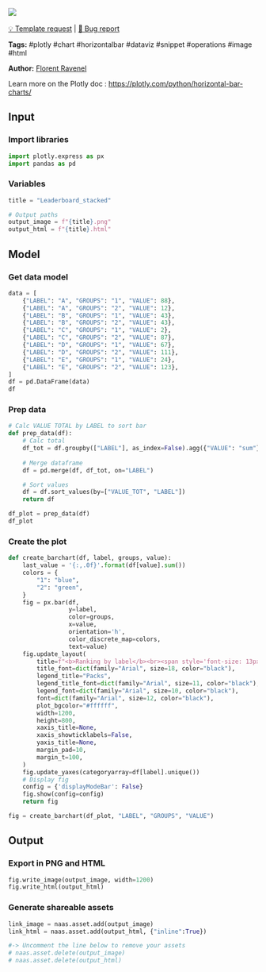<a href="https://app.naas.ai/user-redirect/naas/downloader?url=https://raw.githubusercontent.com/jupyter-naas/awesome-notebooks/master/Plotly/Plotly_Create_Leaderboard_stacked.ipynb" target="_parent"><img src="https://naasai-public.s3.eu-west-3.amazonaws.com/open_in_naas.svg"/></a><br><br><a href="https://github.com/jupyter-naas/awesome-notebooks/issues/new?assignees=&labels=&template=template-request.md&title=Tool+-+Action+of+the+notebook+">💡 Template request</a> | <a href="https://github.com/jupyter-naas/awesome-notebooks/issues/new?assignees=&labels=bug&template=bug_report.md&title=Plotly+-+Create+Leaderboard+stacked:+Error+short+description">🚨 Bug report</a>

**Tags:** #plotly #chart #horizontalbar #dataviz #snippet #operations #image #html

**Author:** [Florent Ravenel](https://www.linkedin.com/in/ACoAABCNSioBW3YZHc2lBHVG0E_TXYWitQkmwog/)

Learn more on the Plotly doc : https://plotly.com/python/horizontal-bar-charts/

## Input

### Import libraries


```python
import plotly.express as px
import pandas as pd
```

### Variables


```python
title = "Leaderboard_stacked"

# Output paths
output_image = f"{title}.png"
output_html = f"{title}.html"
```

## Model

### Get data model


```python
data = [
    {"LABEL": "A", "GROUPS": "1", "VALUE": 88},
    {"LABEL": "A", "GROUPS": "2", "VALUE": 12},
    {"LABEL": "B", "GROUPS": "1", "VALUE": 43},
    {"LABEL": "B", "GROUPS": "2", "VALUE": 43},
    {"LABEL": "C", "GROUPS": "1", "VALUE": 2},
    {"LABEL": "C", "GROUPS": "2", "VALUE": 87},
    {"LABEL": "D", "GROUPS": "1", "VALUE": 67},
    {"LABEL": "D", "GROUPS": "2", "VALUE": 111},
    {"LABEL": "E", "GROUPS": "1", "VALUE": 24},
    {"LABEL": "E", "GROUPS": "2", "VALUE": 123},
]
df = pd.DataFrame(data)
df
```

### Prep data


```python
# Calc VALUE TOTAL by LABEL to sort bar
def prep_data(df):
    # Calc total
    df_tot = df.groupby(["LABEL"], as_index=False).agg({"VALUE": "sum"}).rename(columns={"VALUE": "VALUE_TOT"})
    
    # Merge dataframe
    df = pd.merge(df, df_tot, on="LABEL")

    # Sort values
    df = df.sort_values(by=["VALUE_TOT", "LABEL"])
    return df

df_plot = prep_data(df)
df_plot
```

### Create the plot


```python
def create_barchart(df, label, groups, value):
    last_value = '{:,.0f}'.format(df[value].sum())
    colors = {
        "1": "blue",
        "2": "green",
    }
    fig = px.bar(df,
                 y=label,
                 color=groups,
                 x=value,
                 orientation='h',
                 color_discrete_map=colors,
                 text=value)
    fig.update_layout(
        title=f"<b>Ranking by label</b><br><span style='font-size: 13px;'>Total value: {last_value}</span>",
        title_font=dict(family="Arial", size=18, color="black"),
        legend_title="Packs",
        legend_title_font=dict(family="Arial", size=11, color="black"),
        legend_font=dict(family="Arial", size=10, color="black"),
        font=dict(family="Arial", size=12, color="black"),
        plot_bgcolor="#ffffff",
        width=1200,
        height=800,
        xaxis_title=None,
        xaxis_showticklabels=False,
        yaxis_title=None,
        margin_pad=10,
        margin_t=100,
    )
    fig.update_yaxes(categoryarray=df[label].unique())
    # Display fig        
    config = {'displayModeBar': False}
    fig.show(config=config)
    return fig

fig = create_barchart(df_plot, "LABEL", "GROUPS", "VALUE")
```

## Output

### Export in PNG and HTML


```python
fig.write_image(output_image, width=1200)
fig.write_html(output_html)
```

### Generate shareable assets


```python
link_image = naas.asset.add(output_image)
link_html = naas.asset.add(output_html, {"inline":True})

#-> Uncomment the line below to remove your assets
# naas.asset.delete(output_image)
# naas.asset.delete(output_html)
```
